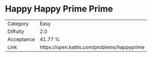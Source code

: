 # Happy Happy Prime Prime

<table>
    <tr>
        <td>Category</td>
        <td>Easy</td>
    </tr>
    <tr>
        <td>Diffulty</td>
        <td>2.0</td>
    </tr>
    <tr>
        <td>Acceptance</td>
        <td>41.77 %</td>
    </tr>
    <tr>
        <td>Link</td>
        <td>https://open.kattis.com/problems/happyprime</td>
    </tr>
</table>